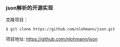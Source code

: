 ### json解析的开源实现

克隆项目：
```
$ git clone https://github.com/nlohmann/json.git
```

项目地址: <https://github.com/nlohmann/json>

